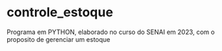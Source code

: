 # controle_estoque
Programa em PYTHON, elaborado no curso do SENAI em 2023, com o proposito de gerenciar um estoque
